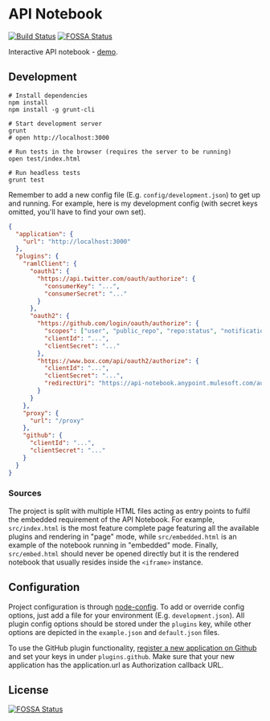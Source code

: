 # API Notebook

[![Build Status](https://travis-ci.org/mulesoft/api-notebook.svg)](https://travis-ci.org/mulesoft/api-notebook)
[![FOSSA Status](https://app.fossa.io/api/projects/git%2Bgithub.com%2Fmulesoft%2Fapi-notebook.svg?type=shield)](https://app.fossa.io/projects/git%2Bgithub.com%2Fmulesoft%2Fapi-notebook?ref=badge_shield)

Interactive API notebook - [demo](http://apinotebook.com).

## Development

```
# Install dependencies
npm install
npm install -g grunt-cli

# Start development server
grunt
# open http://localhost:3000

# Run tests in the browser (requires the server to be running)
open test/index.html

# Run headless tests
grunt test
```

Remember to add a new config file (E.g. `config/development.json`) to get up and running. For example, here is my development config (with secret keys omitted, you'll have to find your own set).

```json
{
  "application": {
    "url": "http://localhost:3000"
  },
  "plugins": {
    "ramlClient": {
      "oauth1": {
        "https://api.twitter.com/oauth/authorize": {
          "consumerKey": "...",
          "consumerSecret": "..."
        }
      },
      "oauth2": {
        "https://github.com/login/oauth/authorize": {
          "scopes": ["user", "public_repo", "repo:status", "notifications", "gist"],
          "clientId": "...",
          "clientSecret": "..."
        },
        "https://www.box.com/api/oauth2/authorize": {
          "clientId": "...",
          "clientSecret": "...",
          "redirectUri": "https://api-notebook.anypoint.mulesoft.com/authenticate/oauth.html"
        }
      }
    },
    "proxy": {
      "url": "/proxy"
    },
    "github": {
      "clientId": "...",
      "clientSecret": "..."
    }
  }
}
```

### Sources

The project is split with multiple HTML files acting as entry points to fulfil the embedded requirement of the API Notebook. For example, `src/index.html` is the most feature complete page featuring all the available plugins and rendering in "page" mode, while `src/embedded.html` is an example of the notebook running in "embedded" mode. Finally, `src/embed.html` should never be opened directly but it is the rendered notebook that usually resides inside the `<iframe>` instance.

## Configuration

Project configuration is through [node-config](https://github.com/lorenwest/node-config). To add or override config options, just add a file for your environment (E.g. `development.json`). All plugin config options should be stored under the `plugins` key, while other options are depicted in the `example.json` and `default.json` files.

To use the GitHub plugin functionality, [register a new application on Github](https://github.com/settings/applications/new) and set your keys in under `plugins.github`. Make sure that your new application has the application.url as Authorization callback URL. 


## License
[![FOSSA Status](https://app.fossa.io/api/projects/git%2Bgithub.com%2Fmulesoft%2Fapi-notebook.svg?type=large)](https://app.fossa.io/projects/git%2Bgithub.com%2Fmulesoft%2Fapi-notebook?ref=badge_large)